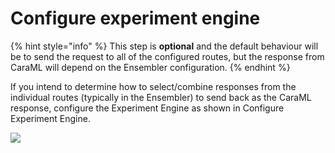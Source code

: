# Configure experiment engine

{% hint style="info" %}
This step is **optional** and the default behaviour will be to send the request to all of the configured routes, but the response from CaraML will depend on the Ensembler configuration.
{% endhint %}

If you intend to determine how to select/combine responses from the individual routes (typically in the Ensembler) to send back as the CaraML response, configure the Experiment Engine as shown in Configure Experiment Engine.

![](../../../.gitbook/assets/configure\_expriement\_engine.png)
